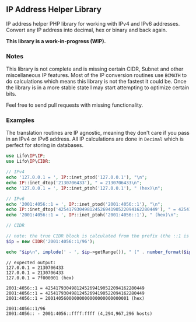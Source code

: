## IP Address Helper Library

IP address helper PHP library for working with IPv4 and IPv6 addresses. Convert any IP address into decimal, hex or binary and back again.

__This library is a work-in-progress (WIP).__ 

### Notes

This library is not complete and is missing certain CIDR, Subnet and other miscellaneous IP features. 
Most of the IP conversion routines use `BCMATH` to do calculations which means this library is not the fastest it
could be. Once the library is in a more stable state I may start attempting to optimize certain bits.

Feel free to send pull requests with missing functionality.

### Examples

The translation routines are IP agnostic, meaning they don't care if you pass in an IPv4 or IPv6 address.
All IP calculations are done in `Decimal` which is perfect for storing in databases. 

```php
use Lifo\IP\IP;
use Lifo\IP\CIDR:

// IPv4
echo '127.0.0.1 = ', IP::inet_ptod('127.0.0.1'), "\n";
echo IP::inet_dtop('2130706433'), " = 2130706433\n";
echo '127.0.0.1 = ', IP::inet_ptoh('127.0.0.1'), " (hex)\n";

// IPv6
echo '2001:4056::1 = ', IP::inet_ptod('2001:4056::1'), "\n";
echo IP::inet_dtop('42541793049812452694190522094162280449'), " = 42541793049812452694190522094162280449\n";
echo '2001:4056::1 = ', IP::inet_ptoh('2001:4056::1'), " (hex)\n";

// CIDR 

// note: the true CIDR block is calculated from the prefix (the ::1 is ignored)
$ip = new CIDR('2001:4056::1/96');

echo "$ip\n", implode(' - ', $ip->getRange()), " (" . number_format($ip->getTotal()) . " hosts)\n";
```

```
// expected output:
127.0.0.1 = 2130706433
127.0.0.1 = 2130706433
127.0.0.1 = 7f000001 (hex)

2001:4056::1 = 42541793049812452694190522094162280449
2001:4056::1 = 42541793049812452694190522094162280449
2001:4056::1 = 20014056000000000000000000000001 (hex)

2001:4056::1/96
2001:4056:: - 2001:4056::ffff:ffff (4,294,967,296 hosts)
```

